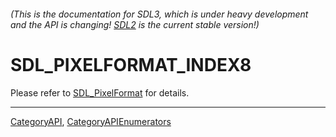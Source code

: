 ###### (This is the documentation for SDL3, which is under heavy development and the API is changing! [SDL2](https://wiki.libsdl.org/SDL2/) is the current stable version!)
# SDL_PIXELFORMAT_INDEX8

Please refer to [SDL_PixelFormat](SDL_PixelFormat) for details.

----
[CategoryAPI](CategoryAPI), [CategoryAPIEnumerators](CategoryAPIEnumerators)

